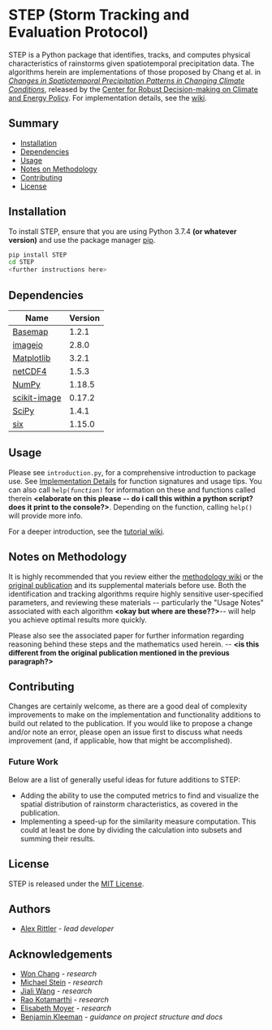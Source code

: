 # STEP (Storm Tracking and Evaluation Protocol)

STEP is a Python package that identifies, tracks, and computes physical characteristics of rainstorms given spatiotemporal precipitation data. The algorithms herein are implementations of those proposed by Chang et al. in [*Changes in Spatiotemporal Precipitation Patterns in Changing Climate Conditions*](https://geosci.uchicago.edu/~moyer/MoyerWebsite/Publications/Papers/Changes_Spatio-temporal_Precipitation_patterns.pdf), released by the [Center for Robust Decision-making on Climate and Energy Policy](https://www.rdcep.org). For implementation details, see the [wiki](https://github.com/bkleeman/STEP-suggestions/wiki).

## Summary
* [Installation](https://github.com/bkleeman/STEP-suggestions#installation)
* [Dependencies](https://github.com/bkleeman/STEP-suggestions#dependencies)
* [Usage](https://github.com/bkleeman/STEP-suggestions#usage)
* [Notes on Methodology](https://github.com/bkleeman/STEP-suggestions#notes-on-methodology)
* [Contributing](https://github.com/bkleeman/STEP-suggestions#contributing)
* [License](https://github.com/bkleeman/STEP-suggestions#license)

## Installation

 To install STEP, ensure that you are using Python 3.7.4 **(or whatever version)** and use the package manager [pip](https://pip.pypa.io/en/stable/).

```bash
pip install STEP
cd STEP
<further instructions here>
```

## Dependencies
|Name|Version|
|--|--|
|[Basemap](https://matplotlib.org/basemap/)|1.2.1|
|[imageio](https://imageio.github.io)|2.8.0|
|[Matplotlib](https://matplotlib.org)|3.2.1|
|[netCDF4](https://unidata.github.io/netcdf4-python/netCDF4/index.html)|1.5.3|
|[NumPy](https://numpy.org)|1.18.5|
|[scikit-image](https://scikit-image.org)|0.17.2|
|[SciPy](https://scipy.org)|1.4.1|
|[six](https://github.com/benjaminp/six)|1.15.0|

## Usage

Please see `introduction.py`, for a comprehensive introduction to package use. See [Implementation Details](https://github.com/bkleeman/STEP-suggestions/wiki/Implementation-Details) for function signatures and usage tips. You can also call `help(`*`function`*`)` for information on these and functions called therein **<elaborate on this please -- do i call this within a python script? does it print to the console?>**. Depending on the function, calling `help()` will provide more info.

For a deeper introduction, see the [tutorial wiki](https://github.com/bkleeman/STEP-suggestions/wiki/Tutorial).

## Notes on Methodology

It is highly recommended that you review either the [methodology wiki](https://github.com/bkleeman/STEP-suggestions/wiki/Methodology) or the [original publication](https://geosci.uchicago.edu/~moyer/MoyerWebsite/Publications/Papers/Changes_Spatio-temporal_Precipitation_patterns.pdf) and its supplemental materials before use. Both the identification and tracking algorithms require highly sensitive user-specified parameters, and reviewing these materials -- particularly the "Usage Notes" associated with each algorithm **<okay but where are these??>**-- will help you achieve optimal results more quickly.

Please also see the associated paper for further information regarding reasoning behind these steps and the mathematics used herein. -- **<is this different from the original publication mentioned in the previous paragraph?>**

## Contributing

Changes are certainly welcome, as there are a good deal of complexity improvements to make on the implementation and functionality additions to build out related to the publication. If you would like to propose a change and/or note an error, please open an issue first to discuss what needs improvement (and, if applicable, how that might be accomplished).

### Future Work

Below are a list of generally useful ideas for future additions to STEP:

 - Adding the ability to use the computed metrics to find and visualize the spatial distribution of rainstorm characteristics, as covered in the publication.
 - Implementing a speed-up for the similarity measure computation. This could at least be done by dividing the calculation into subsets and summing their results.

## License
STEP is released under the [MIT License](https://choosealicense.com/licenses/mit/).

## Authors
* [Alex Rittler](Link_to_github_or_whatever_social_profile) - *lead developer*

## Acknowledgements
* [Won Chang](LinkedIn_or_RDCEP_profile_if_permission_given) - *research*
* [Michael Stein](LinkedIn_or_RDCEP_profile_if_permission_given) - *research*
* [Jiali Wang](LinkedIn_or_RDCEP_profile_if_permission_given) - *research*
* [Rao Kotamarthi](LinkedIn_or_RDCEP_profile_if_permission_given) - *research*
* [Elisabeth Moyer](LinkedIn_or_RDCEP_profile_if_permission_given) - *research*
* [Benjamin Kleeman](https://github.com/bkleeman) - *guidance on project structure and docs* 
